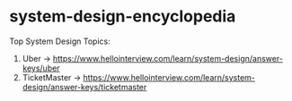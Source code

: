 # system-design-encyclopedia

Top System Design Topics:
1. Uber -> https://www.hellointerview.com/learn/system-design/answer-keys/uber
2. TicketMaster -> https://www.hellointerview.com/learn/system-design/answer-keys/ticketmaster
